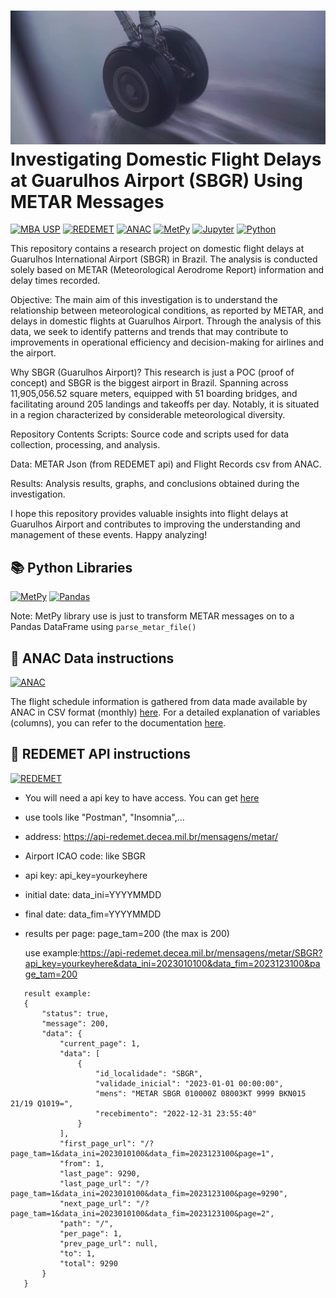 ![Header](https://github.com/sakovitz/weather-delay-investigation-MBA-/blob/main/misc/header_img.jpg?raw=true)
Investigating Domestic Flight Delays at Guarulhos Airport (SBGR) Using METAR Messages
=====
[![MBA USP](https://img.shields.io/badge/MBA-USP-blue)](https://mbauspesalq.com/)
[![REDEMET](https://img.shields.io/badge/REDEMET-c60dde)](https://www.redemet.aer.mil.br/)
[![ANAC](https://img.shields.io/badge/ANAC-blue)](https://www.gov.br/anac/pt-br)
[![MetPy](https://img.shields.io/badge/MetPy-1.6.1-green)](https://github.com/Unidata/MetPy/blob/main/README.md)
[![Jupyter](https://img.shields.io/badge/Jupyter-notebook-c93810)](https://jupyter.org/)
[![Python](https://img.shields.io/badge/Python-3.11.3-f7bb05)](https://www.python.org/)

This repository contains a research project on domestic flight delays at Guarulhos International Airport (SBGR) in Brazil. The analysis is conducted solely based on METAR (Meteorological Aerodrome Report) information and delay times recorded.

Objective:
The main aim of this investigation is to understand the relationship between meteorological conditions, as reported by METAR, and delays in domestic flights at Guarulhos Airport. Through the analysis of this data, we seek to identify patterns and trends that may contribute to improvements in operational efficiency and decision-making for airlines and the airport.

Why SBGR (Guarulhos Airport)?
This research is just a POC (proof of concept) and SBGR is the biggest airport in Brazil. Spanning across 11,905,056.52 square meters, equipped with 51 boarding bridges, and facilitating around 205 landings and takeoffs per day. Notably, it is situated in a region characterized by considerable meteorological diversity.

Repository Contents
Scripts: Source code and scripts used for data collection, processing, and analysis.

Data: METAR Json (from REDEMET api) and Flight Records csv from ANAC.

Results: Analysis results, graphs, and conclusions obtained during the investigation.

I hope this repository provides valuable insights into flight delays at Guarulhos Airport and contributes to improving the understanding and management of these events. Happy analyzing!

📚 Python Libraries
-------------------
[![MetPy](https://img.shields.io/badge/MetPy-1.6.1-green)](https://pypi.org/project/MetPy/)
[![Pandas](https://img.shields.io/badge/Pandas-2.2.0-c60dde)](https://pypi.org/project/pandas/)

Note: MetPy library use is just to transform METAR messages on to a Pandas DataFrame using `parse_metar_file()`

📡 ANAC Data instructions
---------
[![ANAC](https://img.shields.io/badge/ANAC-blue)](https://www.gov.br/anac/pt-br)

The flight schedule information is gathered from data made available by ANAC in CSV format (monthly) [here](https://www.gov.br/anac/pt-br/assuntos/dados-e-estatisticas/historico-de-voos). For a detailed explanation of variables (columns), you can refer to the documentation [here](https://www.gov.br/anac/pt-br/acesso-a-informacao/dados-abertos/areas-de-atuacao/voos-e-operacoes-aereas/voo-regular-ativo-vra/62-voo-regular-ativo-vra).

📡 REDEMET API instructions
---------------------------
[![REDEMET](https://img.shields.io/badge/REDEMET-c60dde)](https://www.redemet.aer.mil.br/)

- You will need a api key to have access. You can get [here](https://www.atd-1.com/cadastro-a)
- use tools like "Postman", "Insomnia",...
- address: https://api-redemet.decea.mil.br/mensagens/metar/
- Airport ICAO code: like SBGR
- api key: api_key=yourkeyhere
- initial date: data_ini=YYYYMMDD
- final date: data_fim=YYYYMMDD
- results per page: page_tam=200 (the max is 200)

    use example:https://api-redemet.decea.mil.br/mensagens/metar/SBGR?api_key=yourkeyhere&data_ini=2023010100&data_fim=2023123100&page_tam=200

 ```
    result example:
    {
        "status": true,
        "message": 200,
        "data": {
            "current_page": 1,
            "data": [
                {
                    "id_localidade": "SBGR",
                    "validade_inicial": "2023-01-01 00:00:00",
                    "mens": "METAR SBGR 010000Z 08003KT 9999 BKN015 21/19 Q1019=",
                    "recebimento": "2022-12-31 23:55:40"
                }
            ],
            "first_page_url": "/?page_tam=1&data_ini=2023010100&data_fim=2023123100&page=1",
            "from": 1,
            "last_page": 9290,
            "last_page_url": "/?page_tam=1&data_ini=2023010100&data_fim=2023123100&page=9290",
            "next_page_url": "/?page_tam=1&data_ini=2023010100&data_fim=2023123100&page=2",
            "path": "/",
            "per_page": 1,
            "prev_page_url": null,
            "to": 1,
            "total": 9290
        }
    }
